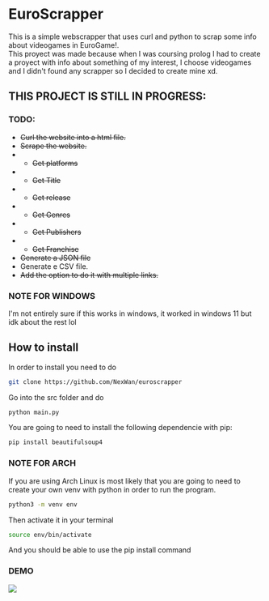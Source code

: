 # EuroScrapper

This is a simple webscrapper that uses curl and python to scrap some info about videogames in EuroGame!.  
This proyect was made because when I was coursing prolog I had to create a proyect with info about something of my interest, I choose videogames
and I didn't found any scrapper so I decided to create mine xd.

## THIS PROJECT IS STILL IN PROGRESS:
### TODO:
- ~~Curl the website into a html file.~~
- ~~Scrape the website.~~
- - ~~Get platforms~~
- - ~~Get Title~~
- - ~~Get release~~
- - ~~Get Genres~~
- - ~~Get Publishers~~
- - ~~Get Franchise~~
- ~~Generate a JSON file~~
- Generate e CSV file.
- ~~Add the option to do it with multiple links.~~

### NOTE FOR WINDOWS
I'm not entirely sure if this works in windows, it worked in windows 11 but idk about the rest lol

## How to install  


In order to install you need to do 
```sh
git clone https://github.com/NexWan/euroscrapper
```
Go into the src folder and do 
```sh
python main.py
```

You are going to need to install the following dependencie with pip:
```sh
pip install beautifulsoup4
```

### NOTE FOR ARCH
If you are using Arch Linux is most likely that you are going to need to create your own venv with python in order to run the program.
```sh
python3 -m venv env
```
Then activate it in your terminal
```sh
source env/bin/activate
```
And you should be able to use the pip install command


### DEMO   

<img src="https://i.imgur.com/E7gIkyf.gif">

